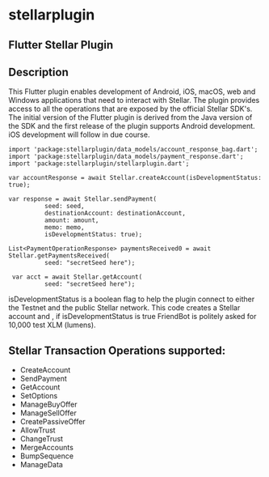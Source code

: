 # stellarplugin

## Flutter Stellar Plugin

## Description

This Flutter plugin enables development of Android, iOS, macOS, web and Windows applications that need to interact with Stellar. The plugin provides access to all the operations that are exposed by the official Stellar SDK's. The initial version of the Flutter plugin is derived from the Java version of the SDK and the first release of the plugin supports Android development. iOS development will follow in due course. 

~~~~
import 'package:stellarplugin/data_models/account_response_bag.dart';
import 'package:stellarplugin/data_models/payment_response.dart';
import 'package:stellarplugin/stellarplugin.dart';

var accountResponse = await Stellar.createAccount(isDevelopmentStatus: true);

var response = await Stellar.sendPayment(
          seed: seed,
          destinationAccount: destinationAccount,
          amount: amount,
          memo: memo,
          isDevelopmentStatus: true);

List<PaymentOperationResponse> paymentsReceived0 = await Stellar.getPaymentsReceived(
          seed: "secretSeed here");

 var acct = await Stellar.getAccount(
          seed: "secretSeed here");
~~~~
isDevelopmentStatus is a boolean flag to help the plugin connect to either the Testnet and the public Stellar network. This code creates a Stellar account and , if isDevelopmentStatus is true FriendBot is politely asked for 10,000 test XLM (lumens).

## Stellar Transaction Operations supported:

- CreateAccount 
- SendPayment 
- GetAccount
- SetOptions
- ManageBuyOffer
- ManageSellOffer
- CreatePassiveOffer
- AllowTrust
- ChangeTrust
- MergeAccounts
- BumpSequence
- ManageData
